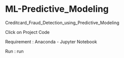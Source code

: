 # ML-Predictive_Modeling

Creditcard_Fraud_Detection_using_Predictive_Modeling

Click on Project Code

Requirement : Anaconda - Jupyter Notebook

Run : run
